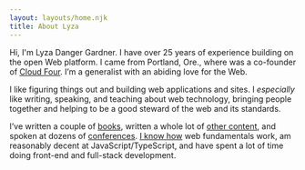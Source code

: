 ```yaml
---
layout: layouts/home.njk
title: About Lyza
---
```


Hi, I'm Lyza Danger Gardner. I have over 25 years of experience building on the open Web platform. I came from Portland, Ore., where was a co-founder of [Cloud Four](http://www.cloudfour.com/). I’m a generalist with an abiding love for the Web.

I like figuring things out and building web applications and sites. I _especially_ like writing, speaking, and teaching about web technology, bringing people together and helping to be a good steward of the web and its standards.

I’ve written a couple of [books](#books), written a whole lot of [other content](#publications), and spoken at dozens of [conferences](#conferences). [I know how](#what-i-do) web fundamentals work, am reasonably decent at JavaScript/TypeScript, and have spent a lot of time doing front-end and full-stack development.
